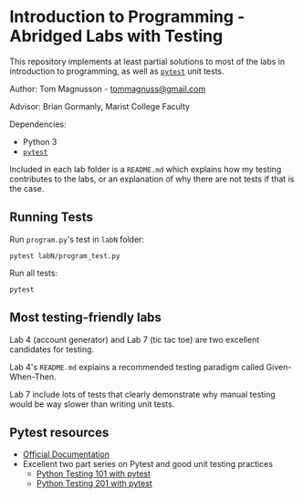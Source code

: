 # Introduction to Programming - Abridged Labs with Testing

This repository implements at least partial solutions to most of the labs in introduction to programming, as well as [`pytest`](https://docs.pytest.org/en/latest/) unit tests.

Author: Tom Magnusson - tommagnuss@gmail.com

Advisor: Brian Gormanly, Marist College Faculty

Dependencies:
 - Python 3
 - [`pytest`](https://docs.pytest.org/en/latest/getting-started.html)

Included in each lab folder is a `README.md` which explains how my testing contributes to the labs, or an explanation of why there are not tests if that is the case.

## Running Tests

Run `program.py`'s test in `labN` folder:
```
pytest labN/program_test.py
```

Run all tests:
```
pytest
```

## Most testing-friendly labs

Lab 4 (account generator) and Lab 7 (tic tac toe) are two excellent candidates for testing.

Lab 4's `README.md` explains a recommended testing paradigm called Given-When-Then.

Lab 7 include lots of tests that clearly demonstrate why manual testing would be way slower than writing unit tests.

## Pytest resources

 - [Official Documentation](https://docs.pytest.org/en/latest/getting-started.html)
 - Excellent two part series on Pytest and good unit testing practices
    - [Python Testing 101 with pytest](https://youtu.be/etosV2IWBF0)
    - [Python Testing 201 with pytest](https://youtu.be/fv259R38gqc)
